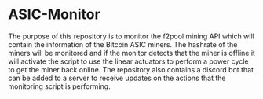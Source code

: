 # ASIC-Monitor

The purpose of this repository is to monitor the f2pool mining API which will contain the information of the Bitcoin ASIC miners. The hashrate of the miners will be monitored and if the monitor detects that the miner is offline it will activate the script to use the linear actuators to perform a power cycle to get the miner back online. The repository also contains a discord bot that can be added to a server to receive updates on the actions that the monitoring script is performing.
